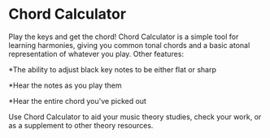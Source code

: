 # Chord Calculator
Play the keys and get the chord! Chord Calculator is a simple tool for learning harmonies, giving you common tonal chords and a basic atonal representation of whatever you play. Other features: 

*The ability to adjust black key notes to be either flat or sharp 

*Hear the notes as you play them

*Hear the entire chord you've picked out

Use Chord Calculator to aid your music theory studies, check your work, or as a supplement to other theory resources.
